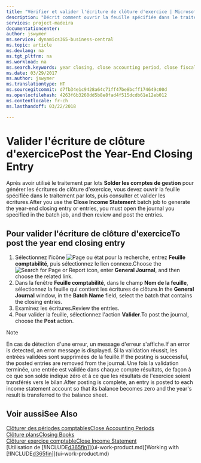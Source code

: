 ```yaml
---
title: "Vérifier et valider l'écriture de clôture d'exercice | Microsoft Docs"
description: "Décrit comment ouvrir la feuille spécifiée dans le traitement par lots Clôturer exercice comptable, puis examiner et valider l'écriture de clôture de fin d'exercice."
services: project-madeira
documentationcenter: 
author: jswymer
ms.service: dynamics365-business-central
ms.topic: article
ms.devlang: na
ms.tgt_pltfrm: na
ms.workload: na
ms.search.keywords: year closing, close accounting period, close fiscal year, bank account detailed trial balance
ms.date: 03/29/2017
ms.author: jswymer
ms.translationtype: HT
ms.sourcegitcommit: d7fb34e1c9428a64c71ff47be8bcff174649c00d
ms.openlocfilehash: 4263f6b3260dd5b8e8fad4f515dcdb61e12eb012
ms.contentlocale: fr-ch
ms.lasthandoff: 03/22/2018

---
```

# <a name="post-the-year-end-closing-entry"></a><span data-ttu-id="b2c93-103">Valider l'écriture de clôture d'exercice</span><span class="sxs-lookup"><span data-stu-id="b2c93-103">Post the Year-End Closing Entry</span></span>
<span data-ttu-id="b2c93-104">Après avoir utilisé le traitement par lots **Solder les comptes de gestion** pour générer les écritures de clôture d'exercice, vous devez ouvrir la feuille spécifiée dans le traitement par lots, puis consulter et valider les écritures.</span><span class="sxs-lookup"><span data-stu-id="b2c93-104">After you use the **Close Income Statement** batch job to generate the year-end closing entry or entries, you must open the journal you specified in the batch job, and then review and post the entries.</span></span>

## <a name="to-post-the-year-end-closing-entry"></a><span data-ttu-id="b2c93-105">Pour valider l'écriture de clôture d'exercice</span><span class="sxs-lookup"><span data-stu-id="b2c93-105">To post the year end closing entry</span></span>
1. <span data-ttu-id="b2c93-106">Sélectionnez l'icône ![Page ou état pour la recherche](media/ui-search/search_small.png "icône Page ou état pour la recherche"), entrez **Feuille comptabilité**, puis sélectionnez le lien connexe.</span><span class="sxs-lookup"><span data-stu-id="b2c93-106">Choose the ![Search for Page or Report](media/ui-search/search_small.png "Search for Page or Report icon") icon, enter **General Journal**, and then choose the related link.</span></span>
2. <span data-ttu-id="b2c93-107">Dans la fenêtre **Feuille comptabilité**, dans le champ **Nom de la feuille**, sélectionnez la feuille qui contient les écritures de clôture.</span><span class="sxs-lookup"><span data-stu-id="b2c93-107">In the **General Journal** window, in the **Batch Name** field, select the batch that contains the closing entries.</span></span>
3. <span data-ttu-id="b2c93-108">Examinez les écritures.</span><span class="sxs-lookup"><span data-stu-id="b2c93-108">Review the entries.</span></span>
4. <span data-ttu-id="b2c93-109">Pour valider la feuille, sélectionnez l'action **Valider**.</span><span class="sxs-lookup"><span data-stu-id="b2c93-109">To post the journal, choose the **Post** action.</span></span>

> [!NOTE]  
>   <span data-ttu-id="b2c93-110">En cas de détection d'une erreur, un message d'erreur s'affiche.</span><span class="sxs-lookup"><span data-stu-id="b2c93-110">If an error is detected, an error message is displayed.</span></span> <span data-ttu-id="b2c93-111">Si la validation réussit, les entrées validées sont supprimées de la feuille.</span><span class="sxs-lookup"><span data-stu-id="b2c93-111">If the posting is successful, the posted entries are removed from the journal.</span></span> <span data-ttu-id="b2c93-112">Une fois la validation terminée, une entrée est validée dans chaque compte résultats, de façon à ce que son solde indique zéro et à ce que les résultats de l'exercice soient transférés vers le bilan.</span><span class="sxs-lookup"><span data-stu-id="b2c93-112">After posting is complete, an entry is posted to each income statement account so that its balance becomes zero and the year's result is transferred to the balance sheet.</span></span>

## <a name="see-also"></a><span data-ttu-id="b2c93-113">Voir aussi</span><span class="sxs-lookup"><span data-stu-id="b2c93-113">See Also</span></span>
[<span data-ttu-id="b2c93-114">Clôturer des périodes comptables</span><span class="sxs-lookup"><span data-stu-id="b2c93-114">Close Accounting Periods</span></span>](year-close-account-periods.md)  
[<span data-ttu-id="b2c93-115">Clôture plans</span><span class="sxs-lookup"><span data-stu-id="b2c93-115">Closing Books</span></span>](year-close-books.md)  
[<span data-ttu-id="b2c93-116">Clôturer exercice comptable</span><span class="sxs-lookup"><span data-stu-id="b2c93-116">Close Income Statement</span></span>](year-close-income-statement.md)  
<span data-ttu-id="b2c93-117">[Utilisation de [!INCLUDE[d365fin](includes/d365fin_md.md)]](ui-work-product.md)</span><span class="sxs-lookup"><span data-stu-id="b2c93-117">[Working with [!INCLUDE[d365fin](includes/d365fin_md.md)]](ui-work-product.md)</span></span>

